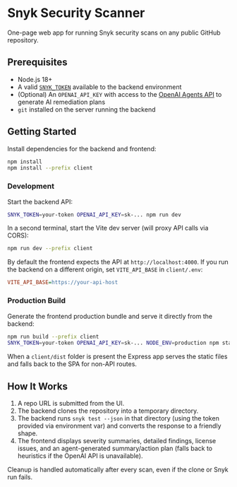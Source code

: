 # Snyk Security Scanner

One-page web app for running Snyk security scans on any public GitHub repository.

## Prerequisites

- Node.js 18+
- A valid [`SNYK_TOKEN`](https://docs.snyk.io/snyk-cli/authenticate-the-cli-with-your-account) available to the backend environment
- (Optional) An `OPENAI_API_KEY` with access to the [OpenAI Agents API](https://openai.com/) to generate AI remediation plans
- `git` installed on the server running the backend

## Getting Started

Install dependencies for the backend and frontend:

```bash
npm install
npm install --prefix client
```

### Development

Start the backend API:

```bash
SNYK_TOKEN=your-token OPENAI_API_KEY=sk-... npm run dev
```

In a second terminal, start the Vite dev server (will proxy API calls via CORS):

```bash
npm run dev --prefix client
```

By default the frontend expects the API at `http://localhost:4000`. If you run the backend on a different origin, set `VITE_API_BASE` in `client/.env`:

```ini
VITE_API_BASE=https://your-api-host
```

### Production Build

Generate the frontend production bundle and serve it directly from the backend:

```bash
npm run build --prefix client
SNYK_TOKEN=your-token OPENAI_API_KEY=sk-... NODE_ENV=production npm start
```

When a `client/dist` folder is present the Express app serves the static files and falls back to the SPA for non-API routes.

## How It Works

1. A repo URL is submitted from the UI.
2. The backend clones the repository into a temporary directory.
3. The backend runs `snyk test --json` in that directory (using the token provided via environment var) and converts the response to a friendly shape.
4. The frontend displays severity summaries, detailed findings, license issues, and an agent-generated summary/action plan (falls back to heuristics if the OpenAI API is unavailable).

Cleanup is handled automatically after every scan, even if the clone or Snyk run fails.
